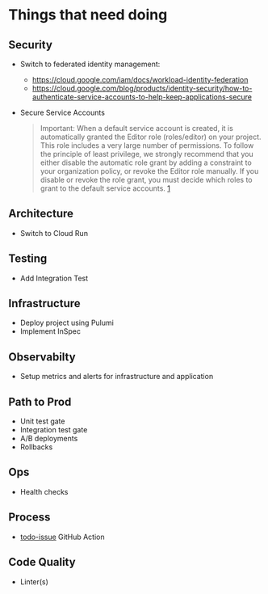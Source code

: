 # Things that need doing

## Security

* Switch to federated identity management: 
    * https://cloud.google.com/iam/docs/workload-identity-federation
    * https://cloud.google.com/blog/products/identity-security/how-to-authenticate-service-accounts-to-help-keep-applications-secure
* Secure Service Accounts

    >Important: When a default service account is created, it is automatically granted the Editor role (roles/editor) on your project. This role includes a very large number of permissions. To follow the principle of least privilege, we strongly recommend that you either disable the automatic role grant by adding a constraint to your organization policy, or revoke the Editor role manually. If you disable or revoke the role grant, you must decide which roles to grant to the default service accounts. [1](https://cloud.google.com/iam/docs/service-accounts)

## Architecture

* Switch to Cloud Run

## Testing

* Add Integration Test

## Infrastructure

* Deploy project using Pulumi
* Implement InSpec 

## Observabilty

* Setup metrics and alerts for infrastructure and application

## Path to Prod

* Unit test gate
* Integration test gate
* A/B deployments
* Rollbacks

## Ops

* Health checks

## Process

* [todo-issue](https://github.com/marketplace/actions/todo-issue) GitHub Action

## Code Quality

* Linter(s)
